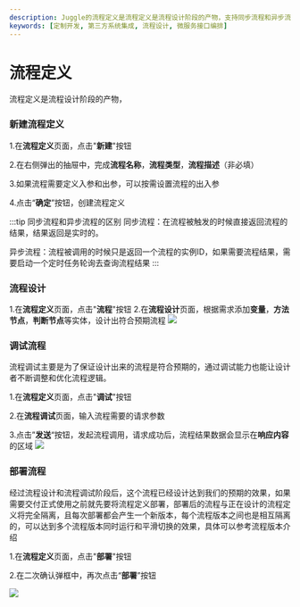 ```yaml
---
description: Juggle的流程定义是流程定义是流程设计阶段的产物，支持同步流程和异步流程，支持通过变量进行跨节点流转。
keywords: [定制开发, 第三方系统集成, 流程设计, 微服务接口编排]
---
```


# 流程定义

流程定义是流程设计阶段的产物，

### 新建流程定义

1.在**流程定义**页面，点击"**新建**"按钮

2.在右侧弹出的抽屉中，完成**流程名称**，**流程类型**，**流程描述**（非必填）

3.如果流程需要定义入参和出参，可以按需设置流程的出入参

4.点击“**确定**”按钮，创建流程定义





:::tip 同步流程和异步流程的区别
同步流程：在流程被触发的时候直接返回流程的结果，结果返回是实时的。

异步流程：流程被调用的时候只是返回一个流程的实例ID，如果需要流程结果，需要启动一个定时任务轮询去查询流程结果
:::



### 流程设计
1.在**流程定义**页面，点击"**流程**"按钮
2.在**流程设计**页面，根据需求添加**变量**，**方法节点**，**判断节点**等实体，设计出符合预期流程
![](/juggle/images/guide/user/flow_example.png)



### 调试流程
流程调试主要是为了保证设计出来的流程是符合预期的，通过调试能力也能让设计者不断调整和优化流程逻辑。

1.在**流程定义**页面，点击"**调试**"按钮

2.在**流程调试**页面，输入流程需要的请求参数

3.点击”**发送**“按钮，发起流程调用，请求成功后，流程结果数据会显示在**响应内容**的区域
![](/juggle/images/guide/user/flow_example_2.png)


### 部署流程
经过流程设计和流程调试阶段后，这个流程已经设计达到我们的预期的效果，如果需要交付正式使用之前就先要将流程定义部署，部署后的流程与正在设计的流程定义将完全隔离，且每次部署都会产生一个新版本，每个流程版本之间也是相互隔离的，可以达到多个流程版本同时运行和平滑切换的效果，具体可以参考流程版本介绍

1.在**流程定义**页面，点击"**部署**"按钮

2.在二次确认弹框中，再次点击“**部署**”按钮

![](/juggle/images/guide/user/deploy_flow.png)